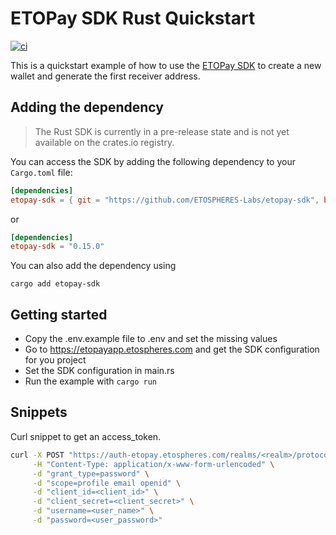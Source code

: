 # ETOPay SDK Rust Quickstart

[![ci](https://github.com/ETOSPHERES-Labs/etopay-sdk-quickstart-rs/actions/workflows/ci.yml/badge.svg)](https://github.com/ETOSPHERES-Labs/etopay-sdk-quickstart-rs/actions/workflows/ci.yml)


This is a quickstart example of how to use the [ETOPay SDK](https://github.com/ETOSPHERES-Labs/etopay-sdk) to create a new wallet and generate the first receiver address.

## Adding the dependency

> The Rust SDK is currently in a pre-release state and is not yet available on the crates.io registry. 

You can access the SDK by adding the following dependency to your `Cargo.toml` file:

```toml
[dependencies]
etopay-sdk = { git = "https://github.com/ETOSPHERES-Labs/etopay-sdk", branch = "main"}
```
or

```toml
[dependencies]
etopay-sdk = "0.15.0"
```

You can also add the dependency using

```shell
cargo add etopay-sdk
```

## Getting started

- Copy the .env.example file to .env and set the missing values
- Go to https://etopayapp.etospheres.com and get the SDK configuration for you project
- Set the SDK configuration in main.rs
- Run the example with `cargo run`

## Snippets

Curl snippet to get an access_token.

```bash
curl -X POST "https://auth-etopay.etospheres.com/realms/<realm>/protocol/openid-connect/token" \
     -H "Content-Type: application/x-www-form-urlencoded" \
     -d "grant_type=password" \
     -d "scope=profile email openid" \
     -d "client_id=<client_id>" \
     -d "client_secret=<client_secret>" \
     -d "username=<user_name>" \
     -d "password=<user_password>"
```

